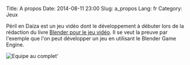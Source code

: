 Title: A propos
Date: 2014-08-11 23:00
Slug: a_propos
Lang: fr
Category: Jeux

Péril en Daiza est un jeu vidéo dont le développement à débuter lors de la rédaction du livre [Blender pour le jeu vidéo](http://fr.flossmanuals.net/blender-pour-le-jeu-video/ "Blender pour le jeu vidéo"). Il se veut la preuve par l'exemple que l'on peut développer un jeu en utilisant le Blender Game Engine.

![Equipe au complet']({filename}/images/equipe_peril_en_daiza.jpg)

